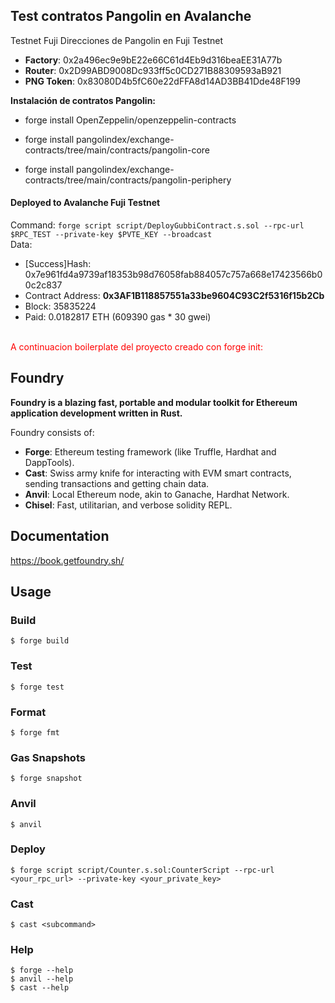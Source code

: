 ## Test contratos Pangolin en Avalanche

Testnet Fuji
Direcciones de Pangolin en Fuji Testnet

-    **Factory**: 0x2a496ec9e9bE22e66C61d4Eb9d316beaEE31A77b
-    **Router**: 0x2D99ABD9008Dc933ff5c0CD271B88309593aB921
-    **PNG Token**: 0x83080D4b5fC60e22dFFA8d14AD3BB41Dde48F199

**Instalación de contratos Pangolin:**

- forge install OpenZeppelin/openzeppelin-contracts

- forge install pangolindex/exchange-contracts/tree/main/contracts/pangolin-core

- forge install pangolindex/exchange-contracts/tree/main/contracts/pangolin-periphery  

#### Deployed to Avalanche Fuji Testnet
Command: ``forge script script/DeployGubbiContract.s.sol --rpc-url $RPC_TEST --private-key $PVTE_KEY --broadcast``
<br>
Data: 
- [Success]Hash: 0x7e961fd4a9739af18353b98d76058fab884057c757a668e17423566b00c2c837
- Contract Address: **0x3AF1B118857551a33be9604C93C2f5316f15b2Cb**
- Block: 35835224
- Paid: 0.0182817 ETH (609390 gas * 30 gwei)

<br>  
<span style="color:red">A continuacion boilerplate del proyecto creado con forge init:</span>

## Foundry

**Foundry is a blazing fast, portable and modular toolkit for Ethereum application development written in Rust.**

Foundry consists of:

-   **Forge**: Ethereum testing framework (like Truffle, Hardhat and DappTools).
-   **Cast**: Swiss army knife for interacting with EVM smart contracts, sending transactions and getting chain data.
-   **Anvil**: Local Ethereum node, akin to Ganache, Hardhat Network.
-   **Chisel**: Fast, utilitarian, and verbose solidity REPL.

## Documentation

https://book.getfoundry.sh/

## Usage

### Build

```shell
$ forge build
```

### Test

```shell
$ forge test
```

### Format

```shell
$ forge fmt
```

### Gas Snapshots

```shell
$ forge snapshot
```

### Anvil

```shell
$ anvil
```

### Deploy

```shell
$ forge script script/Counter.s.sol:CounterScript --rpc-url <your_rpc_url> --private-key <your_private_key>
```

### Cast

```shell
$ cast <subcommand>
```

### Help

```shell
$ forge --help
$ anvil --help
$ cast --help
```
